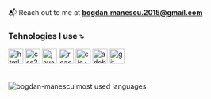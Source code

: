 <img
            src="https://capsule-render.vercel.app/api?type=waving&color=0:8E2DE2,100:4A00E0&height=250&section=header&text=Hi%20there%20👋,%20I'm%20Bogdan!&desc=Here's%20my%20profile%20⤵️&fontSize=32&animation=fadeIn&fontAlignY=30&descsize=18.72&descAlignY=50&fontColor=fff"
            alt=""
        />
        <p>📬 Reach out to me at **bogdan.manescu.2015@gmail.com**</p>
        <h3>Tehnologies I use ⤵️</h3>
        <a
            href="https://developer.mozilla.org/en-US/docs/Glossary/HTML5"
            target="_blank"
            rel="noopener noreferrer"
            ><img
                src="https://camo.githubusercontent.com/72e5df59529a42423d671ba4c02bfb327d917517bfff18595c5e5dc17a5abece/68747470733a2f2f6564656e742e6769746875622e696f2f537570657254696e7949636f6e732f696d616765732f7376672f68746d6c352e737667"
                alt="html5"
                width="30px"
                height="30px"
        /></a>
        <a
            href="https://developer.mozilla.org/en-US/docs/Web/CSS"
            target="_blank"
            rel="noopener noreferrer"
            ><img
                src="https://camo.githubusercontent.com/b788527f604d8e727fcc90d721984125bced85c8a1c9f8da69c6c4a3e51df3c5/68747470733a2f2f6564656e742e6769746875622e696f2f537570657254696e7949636f6e732f696d616765732f7376672f637373332e737667"
                alt="css3"
                width="30px"
                height="30px"
        /></a>
        <a href="https://www.javascript.com/" target="_blank" rel="noopener noreferrer"
            ><img
                src="https://camo.githubusercontent.com/9496882abd182958bcea4238ab44f7eb8928d7a4144c150f18f6c55ceb9b4490/68747470733a2f2f6564656e742e6769746875622e696f2f537570657254696e7949636f6e732f696d616765732f7376672f6a6176617363726970742e737667"
                alt="javascript"
                width="30px"
                height="30px"
        /></a>
        <a href="https://reactjs.org/" target="_blank" rel="noopener noreferrer"
            ><img
                src="https://camo.githubusercontent.com/98ce3f27aec475c03ad0441a7d4092f6b956814c7adc7f0049689dccedb82f1d/68747470733a2f2f6564656e742e6769746875622e696f2f537570657254696e7949636f6e732f696d616765732f7376672f72656163742e737667"
                alt="react"
                width="30px"
                height="30px"
        /></a>
        <a href="https://cplusplus.com/" target="_blank" rel="noopener noreferrer"
            ><img
                src="https://camo.githubusercontent.com/1141fa873ae7371cd6b723fef0cd57ca14923123983844571416854b7f5e8fb6/68747470733a2f2f6564656e742e6769746875622e696f2f537570657254696e7949636f6e732f696d616765732f7376672f63706c7573706c75732e737667"
                alt="c/c++"
                width="30px"
                height="30px"
        /></a>
        <a
            href="https://www.adobe.com/products/photoshop.html"
            target="_blank"
            rel="noopener noreferrer"
            ><img
                src="https://camo.githubusercontent.com/266382312222509d3ee960dae2bc240f90b99fe7d0824ff15ed3a9e583b283a7/68747470733a2f2f6564656e742e6769746875622e696f2f537570657254696e7949636f6e732f696d616765732f7376672f61646f62652e737667"
                alt="adobe photoshop"
                width="30px"
                height="30px"
        /></a>
        <a href="https://git-scm.com/" target="_blank" rel="noopener noreferrer"
            ><img
                src="https://camo.githubusercontent.com/a7628672dbfd8720309680580dbfe8aff1d12a1bb2397b5c36cd10a56e08adf7/68747470733a2f2f6564656e742e6769746875622e696f2f537570657254696e7949636f6e732f696d616765732f7376672f6769742e737667"
                alt="git"
                width="30px"
                height="30px"
        /></a>
        <div>
            <br />
            <br />
            <img
                src="https://github-readme-stats.vercel.app/api/top-langs/?username=bogdan-manescu&layout=compact"
                alt="bogdan-manescu most used languages"
            />
        </div>
